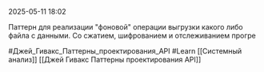  2025-05-11 18:02

Паттерн для реализации "фоновой" операции выгрузки какого либо файла с данными. Со сжатием, шифрованием и отслеживанием прогре



#Джей_Гивакс_Паттерны_проектирования_API 
#Learn
[[Системный анализ]]
[[Джей Гивакс Паттерны проектирования API]]